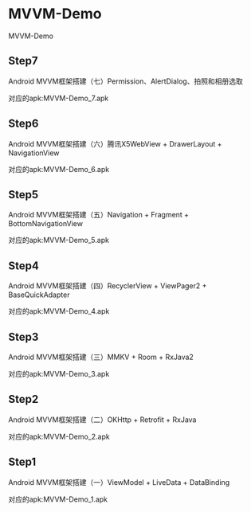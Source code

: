 # MVVM-Demo
MVVM-Demo  

## Step7

Android MVVM框架搭建（七）Permission、AlertDialog、拍照和相册选取

对应的apk:MVVM-Demo_7.apk

## Step6

Android MVVM框架搭建（六）腾讯X5WebView + DrawerLayout + NavigationView

对应的apk:MVVM-Demo_6.apk

## Step5

Android MVVM框架搭建（五）Navigation + Fragment + BottomNavigationView

对应的apk:MVVM-Demo_5.apk

## Step4

Android MVVM框架搭建（四）RecyclerView + ViewPager2 + BaseQuickAdapter

对应的apk:MVVM-Demo_4.apk

## Step3

Android MVVM框架搭建（三）MMKV + Room + RxJava2

对应的apk:MVVM-Demo_3.apk

## Step2

Android MVVM框架搭建（二）OKHttp + Retrofit + RxJava 

对应的apk:MVVM-Demo_2.apk

## Step1 

Android MVVM框架搭建（一）ViewModel + LiveData + DataBinding

对应的apk:MVVM-Demo_1.apk

